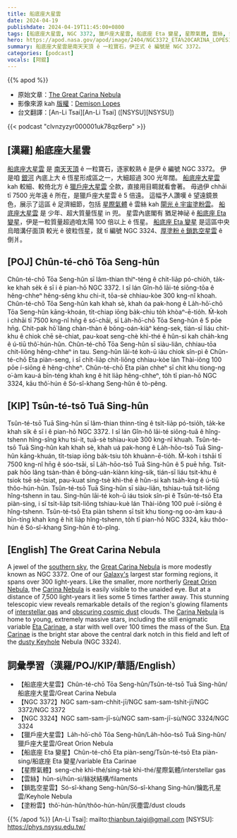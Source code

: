 ```yaml
---
title: 船底座大星雲
date: 2024-04-19
publishdate: 2024-04-19T11:45:00+0800
tags: [船底座大星雲, NGC 3372, 獵戶座大星雲, 船底座 Eta 變星, 星際氣體, 雲絲, 鎖匙空星雲, NGC 3324]
hero: https://apod.nasa.gov/apod/image/2404/NGC3372_ETA%20CARINA_LOPES1024.jpg
summary: 船底座大星雲是南天天頂 ê 一粒寶石，伊正式 ê 編號是 NGC 3372。
categories: [podcast]
vocals: [阿錕]
---
```


{{% apod %}}

- 原始文章：[The Great Carina Nebula](https://apod.nasa.gov/apod/ap240419.html)
- 影像來源 kah [版權][copyright]：[Demison Lopes](https://www.instagram.com/lopes.astro/)
- 台文翻譯：[An-Li Tsai][An-Li Tsai] ([NSYSU][NSYSU])

{{< podcast "clvnzyzyr000001uk78qz6erp" >}}

## [漢羅] 船底座大星雲
[船底座大星雲][Great Carina Nebula] 是 [南天天頂][southern sky] ê 一粒寶石，逐家較熟 ê 是伊 ê 編號 NGC 3372。
伊是咱 [銀河][Galaxy's] 內底上大 ê 恆星形成區之一，大細超過 300 光年闊。
[船底座大星雲][Carina Nebula 1] kah 較細、較倚北方 ê [獵戶座大星雲][Great Orion Nebula] 仝款，直接用目睭就看會著。
毋過伊 chhāi tī 7500 光年遠 ê 所在，是獵戶座大星雲 ê 5 倍遠。
這幅予人讚嘆 ê 望遠鏡景色，展示了這區 ê 足濟細節，包括 [星際氣體][interstellar gas] ê 雲絲 kah [閘光 ê 宇宙塗粉雲][obscuring cosmic dust]。
[船底座大星雲][Carina Nebula 2] 是 少年、超大質量恆星 in 兜。
星雲內底閣有 猶足神祕 ê [船底座 Eta 變星][Eta Carinae 1]，伊是一粒質量超過咱太陽 100 倍以上 ê 恆星。
[船底座 Eta 變星][Eta Carinae 2] 是這區中央烏暗溝仔面頂 較光 ê 彼粒恆星，就 tī 編號 NGC 3324、[厚塗粉 ê 鎖匙空星雲][dusty Keyhole] ê 倒爿。

## [POJ] Chûn-té-chō Tōa Seng-hûn
Chûn-té-chō Tōa Seng-hûn sī lâm-thian thiⁿ-téng ê chi̍t-lia̍p pó-chio̍h, ta̍k-ke khah se̍k ê sī i ê pian-hō NGC 3372.
I sī lán Gîn-hô lāi-té siōng-tōa ê hêng-chheⁿ hêng-sêng khu chi-it, tōa-sè chhiau-kòe 300 kng-nî khoah.
Chûn-té-chō Tōa Seng-hûn kah khah sè, khah óa pak-hong ê La̍h-hō͘-chō Tōa Seng-hûn kāng-khoán, ti̍t-chiap iōng ba̍k-chiu to̍h khòaⁿ-ē-tio̍h.
M̄-koh i chhāi tī 7500 kng-nî hn̄g ê só͘-chāi, sī La̍h-hō͘-chō Tōa Seng-hûn ê 5 pōe hn̄g.
Chit-pak hō͘ lâng chàn-thàn ê bōng-oán-kiàⁿ kéng-sek, tián-sī liáu chit-khu ê chiok chē sè-chiat, pau-koat seng-chè khì-thé ê hûn-si kah cha̍h-kng ê ú-tiū thô͘-hún-hûn.
Chûn-té-chō Tōa Seng-hûn sī siàu-liân, chhiau-tōa chit-liōng hêng-chheⁿ in tau.
Seng-hûn lāi-té koh-ū iáu chiok sîn-pì ê Chûn-té-chō Eta piàn-seng, i sī chi̍t-lia̍p chit-liōng chhiau-kòe lán Thài-iông 100 pōe í-siōng ê hêng-chheⁿ.
Chûn-té-chō Eta piàn chheⁿ sī chit khu tiong-ng o͘-àm kau-á bīn-téng khah kng ê hit lia̍p hêng-chheⁿ, to̍h tī pian-hō NGC 3324, kāu thô͘-hún ê Só-sî-khang Seng-hûn ê tò-pêng.

## [KIP] Tsûn-té-tsō Tuā Sing-hûn
Tsûn-té-tsō Tuā Sing-hûn sī lâm-thian thinn-tíng ê tsi̍t-lia̍p pó-tsio̍h, ta̍k-ke khah si̍k ê sī i ê pian-hō NGC 3372.
I sī lán Gîn-hô lāi-té siōng-tuā ê hîng-tshenn hîng-sîng khu tsi-it, tuā-sè tshiau-kuè 300 kng-nî khuah.
Tsûn-té-tsō Tuā Sing-hûn kah khah sè, khah uá pak-hong ê La̍h-hōo-tsō Tuā Sing-hûn kāng-khuán, ti̍t-tsiap iōng ba̍k-tsiu to̍h khuànn-ē-tio̍h.
M̄-koh i tshāi tī 7500 kng-nî hn̄g ê sóo-tsāi, sī La̍h-hōo-tsō Tuā Sing-hûn ê 5 puē hn̄g.
Tsit-pak hōo lâng tsàn-thàn ê bōng-uán-kiànn kíng-sik, tián-sī liáu tsit-khu ê tsiok tsē sè-tsiat, pau-kuat sing-tsè khì-thé ê hûn-si kah tsa̍h-kng ê ú-tiū thôo-hún-hûn.
Tsûn-té-tsō Tuā Sing-hûn sī siàu-liân, tshiau-tuā tsit-liōng hîng-tshenn in tau.
Sing-hûn lāi-té koh-ū iáu tsiok sîn-pì ê Tsûn-té-tsō Eta piàn-sing, i sī tsi̍t-lia̍p tsit-liōng tshiau-kuè lán Thài-iông 100 puē í-siōng ê hîng-tshenn.
Tsûn-té-tsō Eta piàn tshenn sī tsit khu tiong-ng oo-àm kau-á bīn-tíng khah kng ê hit lia̍p hîng-tshenn, to̍h tī pian-hō NGC 3324, kāu thôo-hún ê Só-sî-khang Sing-hûn ê tò-pîng.

## [English] The Great Carina Nebula
A jewel of the [southern sky][southern sky], the [Great Carina Nebula][Great Carina Nebula] is more modestly known as NGC 3372.
One of our [Galaxy's][Galaxy's] largest star forming regions, it spans over 300 light-years.
Like the smaller, more northerly [Great Orion Nebula][Great Orion Nebula], the [Carina Nebula][Carina Nebula 1] is easily visible to the unaided eye.
But at a distance of 7,500 light-years it lies some 5 times farther away.
This stunning telescopic view reveals remarkable details of the region's glowing filaments of [interstellar gas][interstellar gas] and [obscuring cosmic dust][obscuring cosmic dust] clouds.
The [Carina Nebula][Carina Nebula 2] is home to young, extremely massive stars, including the still enigmatic variable [Eta Carinae][Eta Carinae 1], a star with well over 100 times the mass of the Sun.
[Eta Carinae][Eta Carinae 2] is the bright star above the central dark notch in this field and left of the [dusty Keyhole][dusty Keyhole] Nebula (NGC 3324).


## 詞彙學習（漢羅/POJ/KIP/華語/English）
- 【船底座大星雲】Chûn-té-chō Tōa Seng-hûn/Tsûn-té-tsō Tuā Sing-hûn/船底座大星雲/Great Carina Nebula
- 【NGC 3372】NGC sam-sam-chhit-jī/NGC sam-sam-tshit-jī/NGC 3372/NGC 3372
- 【NGC 3324】NGC sam-sam-jī-sù/NGC sam-sam-jī-sù/NGC 3324/NGC 3324
- 【獵戶座大星雲】La̍h-hō͘-chō Tōa Seng-hûn/La̍h-hōo-tsō Tuā Sing-hûn/獵戶座大星雲/Great Orion Nebula
- 【船底座 Eta 變星】Chûn-té-chō Eta piàn-seng/Tsûn-té-tsō Eta piàn-sing/船底座 Eta 變星/variable Eta Carinae
- 【星際氣體】seng-chè khì-thé/sing-tsè khì-thé/星際氣體/interstellar gas
- 【雲絲】hûn-si/hûn-si/絲狀結構/filaments
- 【鎖匙空星雲】Só-sî-khang Seng-hûn/Só-sî-khang Sing-hûn/鑰匙孔星雲/Keyhole Nebula
- 【塗粉雲】thô͘-hún-hûn/thôo-hún-hûn/灰塵雲/dust clouds

{{% /apod %}}
[An-Li Tsai]: mailto:thianbun.taigi@gmail.com
[NSYSU]: https://phys.nsysu.edu.tw/

[copyright]: https://apod.nasa.gov/apod/fap/lib/about_apod.html#srapply
[License]: https://creativecommons.org/licenses/by/3.0/

[southern sky]:https://apod.nasa.gov/apod/ap210101.html
[Great Carina Nebula]:http://www.messier.seds.org/xtra/ngc/n3372.html
[Galaxy's]:https://science.nasa.gov/resource/the-milky-way-galaxy/
[Great Orion Nebula]:https://apod.nasa.gov/apod/ap240105.html
[Carina Nebula 1]:https://hubblesite.org/contents/news-releases/2007/news-2007-16.html
[interstellar gas]:http://www-ssg.sr.unh.edu/ism/what1.html
[obscuring cosmic dust]:https://apod.nasa.gov/apod/ap080528.html
[Carina Nebula 2]:https://www.eso.org/public/news/eso1637/
[Eta Carinae 1]:https://apod.nasa.gov/apod/ap230709.html
[Eta Carinae 2]:http://stars.astro.illinois.edu/sow/etacar.html
[dusty Keyhole]:https://apod.nasa.gov/apod/ap160814.html
